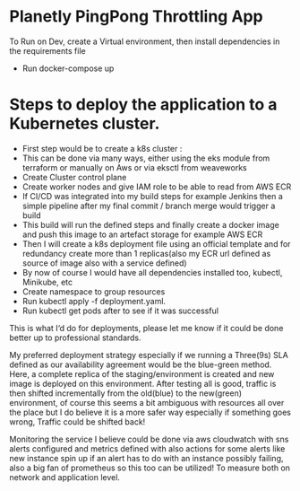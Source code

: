 # Planetly PingPong Throttling App

To Run on Dev, create a Virtual environment, then install dependencies in the requirements file
- Run docker-compose up

# Steps to deploy the application to a Kubernetes cluster.

- First step would be to create a k8s cluster : 
- This can be done via many ways, either using the eks module from terraform or manually on Aws or via eksctl from weaveworks 
- Create Cluster control plane
- Create worker nodes and give IAM role to be able to read from AWS ECR
- If CI/CD was integrated into my build steps for example Jenkins then a simple pipeline  after my final commit / branch merge would trigger a build 
- This build will run the defined steps and finally create a docker image and push this image to an artefact storage for example AWS ECR
- Then I will create a k8s deployment file using an official template and for redundancy create more than 1 replicas(also my ECR url defined as source of image also with a service defined)
- By now of course I would have all dependencies installed too, kubectl, Minikube, etc
- Create namespace to group resources
- Run kubectl apply -f  deployment.yaml.
- Run kubectl get pods after to see if it was successful

This is what I‘d do for deployments, please let me know if it could be done better up to professional standards.

My preferred deployment strategy especially if we running a Three(9s) SLA defined as our availability agreement would be the blue-green method. Here, a complete replica of the staging/environment is created and new image is deployed on this environment. After testing all is good, traffic is then shifted incrementally from the old(blue) to the new(green) environment, of course this seems a bit ambiguous with resources all over the place but I do believe it is a more safer way especially if something goes wrong, Traffic could be shifted back!

Monitoring the service I believe could be done via aws cloudwatch with sns alerts configured and metrics defined with also actions for some alerts like new instance spin up if an alert has to do with an instance possibly failing, also a big fan of prometheus so this too can be utilized! To measure both on network and application level.

